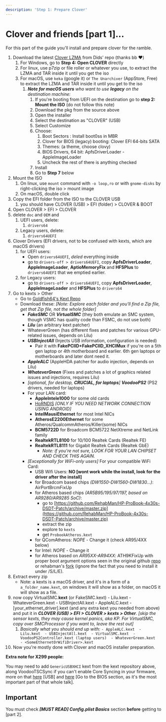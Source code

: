 ```yaml
---
description: 'Step 1: Prepare Clover'
---
```


# Clover and friends \[part 1\]...

For this part of the guide you'll install and prepare clover for the ramble.

1. Download the latest [Clover LZMA](https://github.com/Dids/clover-builder/releases/latest) from Dids' repo \(thanks bb ❤️\)
   1. For Windows, go to **Step 4: Open CLOVER** directly
   2. For linux, use p7zip or file roller or whatever you use, to extract the LZMA and TAR inside it until you get the iso
   3. For macOS, use `keka` \(google it\) or `The Unarchiver` \(AppStore, Free\) to extract the LZMA and TAR inside it until you get to the iso
      1. _**Note for macOS users** who want to use **legacy** on the destination machine:_
         1. If you're booting from UEFI on the destination go to **step 2: Mount the ISO** \(do not follow this note\)
         2. Download the pkg from the source above
         3. Open the installer
         4. Select the destination as "CLOVER" \(USB\)
         5. Select Customize
         6. Choose:
            1. Boot Sectors : Install boot0ss in MBR
            2. Clover for BIOS \(legacy\) booting: Clover EFI 64-bits SATA
            3. Themes: \(a theme, choose clovy\)
            4. BIOS Drivers, 64 bit: ApfsDriverLoader - AppleImageLoader
            5. Uncheck the rest of there is anything checked
         7. Install
         8. Go to **Step 7** below
2. Mount the ISO
   1. On linux, use `mount` command with `-o loop,ro` or with `gnome-disks` by right-clicking the iso &gt; mount image 
   2. On macOS, double click
3. Copy the EFI folder from the ISO to the CLOVER USB
   1. you should have CLOVER \(USB\) &gt; EFI \(folder\) &gt; CLOVER & BOOT
4. Open CLOVER &gt; EFI &gt; CLOVER
5. delete `doc` and `OEM` and 
   1. UEFI users, delete:
      1. `drivers64`
   2. Legacy users, delete:
      1. `drivers64UEFI`
6. Clover Drivers \(EFI drivers, not to be confused with kexts, which are macOS drivers\)
   1. for UEFI users:
      * Open `drivers64UEFI`, _deled_ everything inside
      * go to `drivers-off > drivers64UEFI`, copy **ApfsDriverLoader**, **AppleImageLoader**,  **AptioMemoryFix** and **HFSPlus** to `drivers64UEFI` that we emptied earlier.
   2. for Legacy users:
      * go to `drivers-off > drivers64UEFI`, copy **ApfsDriverLoader**, **AppleImageLoader** and **HFSPlus** to `drivers64`
7. Go to kexts &gt; Other
   * Go to [Goldfish64's Kext Repo](https://1drv.ms/f/s!AiP7m5LaOED-m-J8-MLJGnOgAqnjGw)
   * Download these: _\[Note: Explore each folder and you'll find a Zip file, get that Zip file, not the whole folder\]_
     * _**FakeSMC**_ OR _**VirtualSMC**_ \(they both emulate an SMC system, though VSMC has quality code than FSMC, do not use both\)
     * _**Lilu**_ \(an arbitrary kext patcher\)
     * WhateverGreen \(has different fixes and patches for various GPU-related issues, depends on Lilu\)
     * _**USBInjectAll**_ \(Injects USB information, configuration is needed\)
       * Pair it with **FakePCIID+FakePCIID\_XHCIMux** if you're on a 5th gen laptop or 4th motherboard and earlier. 6th gen laptops or motherboards and later dont need it.
     * _**AppleALC**_ \(AppleHDA patcher for audio injection, depends on Lilu\)
     * _**WhateverGreen**_ \(Fixes and patches a lot of graphics related issues and injections, requires Lilu\)
     * _\[optional, for desktop, **CRUCIAL, for laptops**\]_ _**VoodooPS2**_ \(PS2 drivers, needed for laptops\)
     * For your LAN card:
       * **AppleIntele1000** for some old cards
       * [HoRNDIS](https://github.com/midi1996/JBOG/blob/master/Extra/HoRNDIS.kext.zip?raw=true) _\[ONLY IF YOU NEED NETWORK CONNECTION USING ANDROID\]_
       * **IntelMausiEthernet** for most Intel NICs
       * **AtherosE2200Ethernet** for some Atheros/QualcommAtheros/Killer\(some\) NICs
       * **BCM5722D** for Broadcom BCM5722 NetXtreme and NetLink family
       * **RealtekRTL8100** for 10/100 Realtek Cards \(Realtek FE\)
       * **RealtekRTL8111** for Gigabit Realtek Cards \(Realtek GbE\)
         * _Note: if you're not sure, LOOK FOR YOUR LAN CHIPSET AND CHECK THIS AGAIN._
     * _\[Exceptionally for WiFi-only users\]_ For your compatible WiFi Card:
       * USB Wifi Users: **NO \[wont work while the install, look for the driver after the install\]**
       * for Broadcom based chips _\(DW1550-DW1560-DW1830...\)_: AirPortBrcmFixUp
       * for Atheros based chips _\(AR5B95/195/97/197, based on AR9280/AR9285 SoC\)_:
         * go to [https://github.com/RehabMan/HP-ProBook-4x30s-DSDT-Patch/archive/master.zip](https://github.com/RehabMan/HP-ProBook-4x30s-DSDT-Patch/archive/master.zip)
         * extract the zip
         * explore to `kexts`
         * get `ProbookAtheros.kext`
       * for QComAtheros: _NOPE_ - Change it \(check AR95/4XX below\)
       * for Intel: _NOPE_ - Change it
       * for Atheros based on _AR95XX-AR94XX_: ATH9KFixUp with proper boot argument options seen in the original github [repo](https://github.com/chunnann/ATH9KFixup) or rehabman's [fork](https://github.com/RehabMan/ATH9KFixup) \(ignore the fact that you need to install it under /S/L/E\).
8. Extract every zip
   * Note: a kexts is a macOS driver, and it's in a form of a `a_folder_name.kext`, on windows it will show as a folder, on macOS it will show as a file.
9. now copy VirtualSMC.**kext** \(or FakeSMC.kext\) - Lilu.kext - WhateverGreen.kext - USBInjectAll.kext - AppleALC.kext - \[your\_ethernet\_driver\].kext \(and any extra kext you needed from above\) and put it in _**CLOVER \(USB\) &gt; EFI &gt; CLOVER &gt; kexts &gt; Other**_. _\[skip the sensor kexts, they may cause kernel panics, aka KP. For VirtualSMC, copy over SMCProcessor if you want to, leave the rest out\]_
   1. _Basically what you should end up with:_  `- AppleALC.kext  - Lilu.kext  - USBInjectAll.kext  - VirtualSMC.kext  - VoodooPS2Controller.kext (laptop users)  - WhateverGreen.kext  - <SomeEthernetOrWifiDriver>.kext`
10. Now you're mostly done with Clover and macOS installer preparation.

**Extra note for X299 people:**

You may need to add `GenericUSBXHCI` kext from the kext repository above, along VoodooTSCSync if you can't enable Core Syncing in your firmware, more on that [here](https://hackintosh.gitbook.io/-r-hackintosh-vanilla-desktop-guide/gathering-kexts#usb) \[USB\] and [here](https://www.tonymacx86.com/threads/how-to-build-your-own-imac-pro-successful-build-extended-guide.229353/) \[Go to the BIOS section, as it's the most important part of that whole talk\].

## Important

You must check _**\[MUST READ\] Config.plist Basics**_ section **before** getting to \[part 2\].

